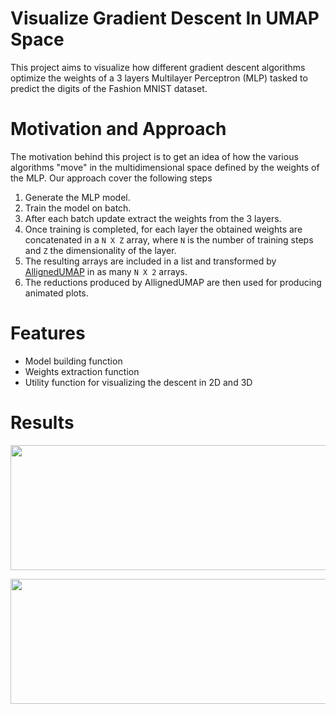 # Visualize Gradient Descent In UMAP Space

This project aims to visualize how different gradient descent algorithms optimize the weights of a 3 layers Multilayer Perceptron (MLP) tasked to predict the digits of the Fashion MNIST dataset.

# Motivation and Approach

The motivation behind this project is to get an idea of how the various algorithms "move" in the multidimensional space defined by the weights of the MLP.
Our approach cover the following steps

1. Generate the MLP model.
2. Train the model on batch.
3. After each batch update extract the weights from the 3 layers.
4. Once training is completed, for each layer the obtained weights are concatenated in a `N X Z` array, where `N` is the number of training steps and `Z` the dimensionality of the layer.
5. The resulting arrays are included in a list and transformed by [AllignedUMAP](https://umap-learn.readthedocs.io/en/latest/aligned_umap_basic_usage.html) in as many `N X 2` arrays.
6. The reductions produced by AllignedUMAP are then used for producing animated plots.

# Features

* Model building function
* Weights extraction function
* Utility function for visualizing the descent in 2D and 3D

# Results 

<p align="center">
  <img width="900" height="200" src="https://github.com/vb690/bazaar/blob/visualize_gradient_descent/shops/visualize_gradient_descent/results/gifs/combined_2d.gif">
</p>

<p align="center">
  <img width="900" height="200" src="https://github.com/vb690/bazaar/blob/visualize_gradient_descent/shops/visualize_gradient_descent/results/gifs/combined_3d.gif">
</p>

